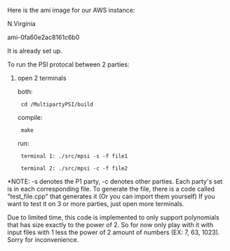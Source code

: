 Here is the ami image for our AWS instance:

N.Virginia

ami-0fa60e2ac8161c6b0

It is already set up. 

To run the PSI protocal between 2 parties:

1) open 2 terminals

    both:

		cd /MultipartyPSI/build 

    compile:

		make

    run:

		terminal 1: ./src/mpsi -s -f file1

		terminal 2: ./src/mpsi -c -f file2






*NOTE: 
	-s denotes the P1 party, -c denotes other parties. Each party's set is in each corresponding file. To generate the file, there is a code called "test_file.cpp" that generates it (Or you can import them yourself)
	If you want to test it on 3 or more parties, just open more terminals.
	
Due to limited time, this code is implemented to only support polynomials that has size exactly to the power of 2. So for now only play with it with input files with 1 less the power of 2 amount of numbers (EX: 7, 63, 1023).
	Sorry for inconvenience.
	




